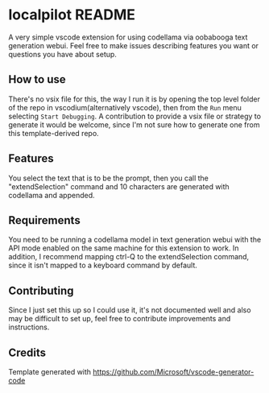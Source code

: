 # localpilot README

A very simple vscode extension for using codellama via oobabooga text generation webui. Feel free to make issues describing features you want or questions you have about setup.

## How to use
There's no vsix file for this, the way I run it is by opening the top level folder of the repo in vscodium(alternatively vscode), then from the `Run` menu selecting `Start Debugging`. A contribution to provide a vsix file or strategy to generate it would be welcome, since I'm not sure how to generate one from this template-derived repo.

## Features

You select the text that is to be the prompt, then you call the "extendSelection" command and 10 characters are generated with codellama and appended. 

## Requirements

You need to be running a codellama model in text generation webui with the API mode enabled on the same machine for this extension to work. In addition, I recommend mapping ctrl-Q to the extendSelection command, since it isn't mapped to a keyboard command by default.

## Contributing
Since I just set this up so I could use it, it's not documented well and also may be difficult to set up, feel free to contribute improvements and instructions.

## Credits
Template generated with https://github.com/Microsoft/vscode-generator-code
